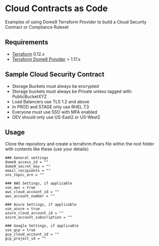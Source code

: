# Cloud Contracts as Code

Examples of using Dome9 Terraform Provider to build a Cloud Security Contract or Compliance Ruleset

## Requirements

-	[Terraform](https://www.terraform.io/downloads.html) 0.12.x
-	[Terraform Dome9 Provider](https://www.terraform.io/docs/providers/dome9/) > 1.17.x

## Sample Cloud Security Contract

- Storage Buckets must always be encrypted
- Storage buckets must always be Private unless tagged with: PublicBucketXYZ
- Load Balancers use TLS 1.2 and above
- In PROD and STAGE only use RHEL 7.3
- Everyone must use SSO with MFA enabled
- DEV should only use US-East2 or US-West2

## Usage

Clone the repository and create a terraform.tfvars file within the root folder with contents like these (use your details):

```
### General settings
dome9_access_id = ""
dome9_secret_key = ""
email_recipients = ""
sns_topic_arn = ""

### AWS Settings, if applicable
use_aws = true
aws_cloud_account_id = ""
aws_account_number = ""

### Azure Settings, if applicable
use_azure = true
azure_cloud_account_id = ""
azure_account_subscription = ""

### Google Settings, if applicable
use_gcp = true
gcp_cloud_account_id = ""
gcp_project_id = ""
``` 

